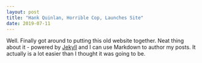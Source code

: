 ```yaml
---
layout: post
title: "Hank Quinlan, Horrible Cop, Launches Site"
date: 2019-07-11
---
```


Well. Finally got around to putting this old website together. Neat thing about it - powered by [Jekyll](http://jekyllrb.com) and I can use Markdown to author my posts. It actually is a lot easier than I thought it was going to be.
